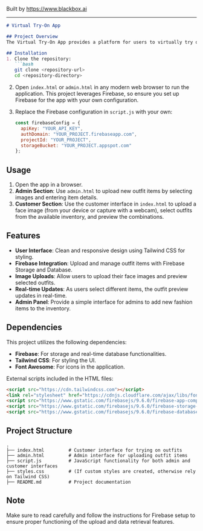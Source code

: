 
Built by https://www.blackbox.ai

---

```markdown
# Virtual Try-On App

## Project Overview
The Virtual Try-On App provides a platform for users to virtually try on outfits using their face images. Users can upload their own face images, select outfits and accessories from an inventory, and see how they look in real-time. Administrators can manage and upload new outfit items, making it easy to expand the inventory.

## Installation
1. Clone the repository:
   ```bash
   git clone <repository-url>
   cd <repository-directory>
   ```
2. Open `index.html` or `admin.html` in any modern web browser to run the application. This project leverages Firebase, so ensure you set up Firebase for the app with your own configuration.

3. Replace the Firebase configuration in `script.js` with your own:
   ```javascript
   const firebaseConfig = {
     apiKey: "YOUR_API_KEY",
     authDomain: "YOUR_PROJECT.firebaseapp.com",
     projectId: "YOUR_PROJECT",
     storageBucket: "YOUR_PROJECT.appspot.com"
   };
   ```

## Usage
1. Open the app in a browser.
2. **Admin Section**: Use `admin.html` to upload new outfit items by selecting images and entering item details. 
3. **Customer Section**: Use the customer interface in `index.html` to upload a face image (from your device or capture with a webcam), select outfits from the available inventory, and preview the combinations.

## Features
- **User Interface**: Clean and responsive design using Tailwind CSS for styling.
- **Firebase Integration**: Upload and manage outfit items with Firebase Storage and Database.
- **Image Uploads**: Allow users to upload their face images and preview selected outfits.
- **Real-time Updates**: As users select different items, the outfit preview updates in real-time.
- **Admin Panel**: Provide a simple interface for admins to add new fashion items to the inventory.

## Dependencies
This project utilizes the following dependencies:
- **Firebase**: For storage and real-time database functionalities.
- **Tailwind CSS**: For styling the UI.
- **Font Awesome**: For icons in the application.

External scripts included in the HTML files:
```html
<script src="https://cdn.tailwindcss.com"></script>
<link rel="stylesheet" href="https://cdnjs.cloudflare.com/ajax/libs/font-awesome/6.4.0/css/all.min.css">
<script src="https://www.gstatic.com/firebasejs/9.6.0/firebase-app-compat.js"></script>
<script src="https://www.gstatic.com/firebasejs/9.6.0/firebase-storage-compat.js"></script>
<script src="https://www.gstatic.com/firebasejs/9.6.0/firebase-database-compat.js"></script>
```

## Project Structure
```plaintext
.
├── index.html         # Customer interface for trying on outfits
├── admin.html         # Admin interface for uploading outfit items
├── script.js          # JavaScript functionality for both admin and customer interfaces
├── styles.css         # (If custom styles are created, otherwise rely on Tailwind CSS)
├── README.md          # Project documentation
```

## Note
Make sure to read carefully and follow the instructions for Firebase setup to ensure proper functioning of the upload and data retrieval features.
```
